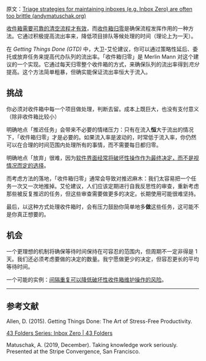 原文：[Triage strategies for maintaining inboxes (e.g. Inbox Zero) are often too brittle (andymatuschak.org)](https://notes.andymatuschak.org/z8aZybuJJopS5fL7TnPou2JcmCsBUJeqirbBh)

[收件箱需要可靠的清空流程才有效](https://notes.andymatuschak.org/z5tiFxnNKMZCnc8G9R1N51L5hknyRGmyCQx18)，而[收件箱归零](http://www.43folders.com/izero)是确保流程发挥作用的一种方法。它通过积极提高流出率来，降低项目排队等候处理的时间（理论上为一天）。

在 *Getting Things Done (GTD)* 中，大卫-艾伦建议，你可以通过策略性延后、委托或放弃任务来提高代办队列的流出率。「收件箱归零」是 Merlin Mann 对这个建议的一个实现。它通过每天归零整个收件箱的方式，来确保队列的流出率得到*充分*提高。这个方法简单粗暴，但确实能保证流出率恒大于流入。

## 挑战

你必须对收件箱中每一个项目做处理，判断去留。成本上既巨大，也没有支付意义（除非收件箱比较小）

明确地点「推迟任务」会带来不必要的情绪压力：只有在流入**恒**大于流出的情况下，「收件箱归零」才是必要的。如果流入率是波动的，时常低于流入率，你仍然可以在合理的时间范围内处理所有的事情，而不需要每日都归零。

明确地点「放弃」很难，因为[软件界面经常将破坏性操作作为最终决定，而不是视情况而定的选择](https://notes.andymatuschak.org/z5vXaKVAPBNKAAi9RXNudduhyGadGXqtMVTEs)。

而考虑方法的落地，「收件箱归零」通常会导致对推迟麻木：我们太容易把一个任务一次又一次地推掉。艾伦建议，人们应该定期进行自我反思性的审查，重新考虑那些被反复推迟的任务，但这些审查需要做更多的决定。长期使用可能很难坚持。

最后，以这种方式处理收件箱时，会有压力鼓励你简单地多**做**这些任务，这可能不是你真正想要的。

## 机会

一个更理想的机制将确保等待时间保持在可容忍的范围内，但周期不一定非得是 1 天。我们还必须考虑要做的决定的数量。我宁愿做更少的决定，但容忍更长的平均等待时间。

一个可能的实例：[间隔重复可以降低破坏性收件箱维护操作的风险](https://notes.andymatuschak.org/z7yRMBXGc81KkUwLxefodzfnnfKXx63vXzP88)。

------

## 参考文献

Allen, D. (2015). Getting Things Done: The Art of Stress-Free Productivity.

[43 Folders Series: Inbox Zero | 43 Folders](http://www.43folders.com/izero)

Matuschak, A. (2019, December). Taking knowledge work seriously. Presented at the Stripe Convergence, San Francisco.
